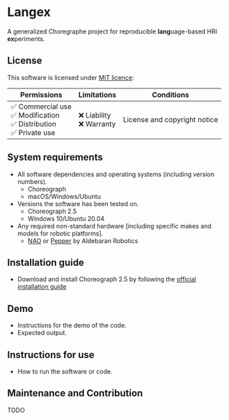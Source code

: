 # Langex

A generalized Choregraphe project for reproducible **lang**uage-based HRI **ex**periments.

## License

This software is licensed under [MIT licence](LICENSE):

| Permissions                                                               | Limitations                 | Conditions                   |
|---------------------------------------------------------------------------|-----------------------------|------------------------------|
|  ✅ Commercial use<br> ✅ Modification<br> ✅ Distribution<br> ✅ Private use |  ❌ Liability<br> ❌ Warranty | License and copyright notice |

## System requirements
 - All software dependencies and operating systems (including version numbers).
    - Choreograph
    - macOS/Windows/Ubuntu
 - Versions the software has been tested on.
    - Choreograph 2.5
    - Windows 10/Ubuntu 20.04
 - Any required non-standard hardware [including specific makes and models for robotic platforms].
    - [NAO](https://www.aldebaran.com/en/nao) or [Pepper](https://www.aldebaran.com/en/pepper) by Aldebaran Robotics

## Installation guide
 - Download and install Choreograph 2.5 by following the [official installation guide](http://doc.aldebaran.com/2-5/software/choregraphe/installing.html)

## Demo
 - Instructions for the demo of the code.
 - Expected output.

## Instructions for use
 - How to run the software or code.

## Maintenance and Contribution

TODO
